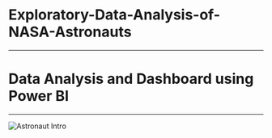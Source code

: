 # Exploratory-Data-Analysis-of-NASA-Astronauts
----------
# Data Analysis and Dashboard using Power BI
----------
![Astronaut Intro](https://github.com/soma-ramesh/Exploratory-Data-Analysis-of-NASA-Astronauts/assets/143477687/9a063227-461b-46b2-a68c-ea35037952a8)
